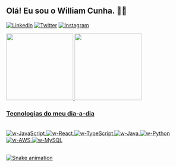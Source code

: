 ## Olá! Eu sou o William Cunha. 👋🏼

[![Linkedin](https://img.shields.io/badge/LinkedIn-0077B5?style=for-the-badge&logo=linkedin&logoColor=white)](https://linkedin.com/in/williamcunhacst)
[![Twitter](https://img.shields.io/badge/Twitter-1DA1F2?style=for-the-badge&logo=twitter&logoColor=white)](https://twitter.com/vvilliamdev)
[![Instagram](https://img.shields.io/badge/Instagram-E4405F?style=for-the-badge&logo=instagram&logoColor=white)](https://instagram.com/williamcnha)

<div>
  <a href="https://github.com/williamdcunha">
  <img height="180em" src="https://github-readme-stats.vercel.app/api?username=William&show_icons=true&theme=radical"/>
  <img height="180em" src="https://github-readme-stats.vercel.app/api/top-langs/?username=williamdcunha&layout=compact&langs_count=16&theme=radical"/>
</div>

### Tecnologias do meu dia-a-dia

<div style="display: inline_block"><br/>
  <img align="center" alt="w-JavaScript" src="https://img.shields.io/badge/JavaScript-F7DF1E?style=for-the-badge&logo=javascript&logoColor=black">
  <img align="center" alt="w-React" src="https://img.shields.io/badge/React-20232A?style=for-the-badge&logo=react&logoColor=61DAFB">
  <img align="center" alt="w-TypeScript" src="https://img.shields.io/badge/TypeScript-007ACC?style=for-the-badge&logo=typescript&logoColor=white">
  <img align="center" alt="w-Java" src="https://img.shields.io/badge/Java-ED8B00?style=for-the-badge&logo=openjdk&logoColor=white">
  <img align="center" alt="w-Python" src="https://img.shields.io/badge/Python-14354C?style=for-the-badge&logo=python&logoColor=white">
  <img align="center" alt="w-AWS" src="https://img.shields.io/badge/Amazon_AWS-232F3E?style=for-the-badge&logo=amazon-aws&logoColor=white">
  <img align="center" alt="w-MySQL" src="https://img.shields.io/badge/MySQL-00000F?style=for-the-badge&logo=mysql&logoColor=white">
</div><br/>


![Snake animation](https://github.com/williamdcunha/williamdcunha/blob/output/github-contribution-grid-snake.svg)
  
  
  
  
  
  
  
  
  
  
  
  
  
  
  
